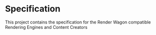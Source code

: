 # Specification
This project contains the specification for the Render Wagon compatible Rendering Engines and Content Creators
